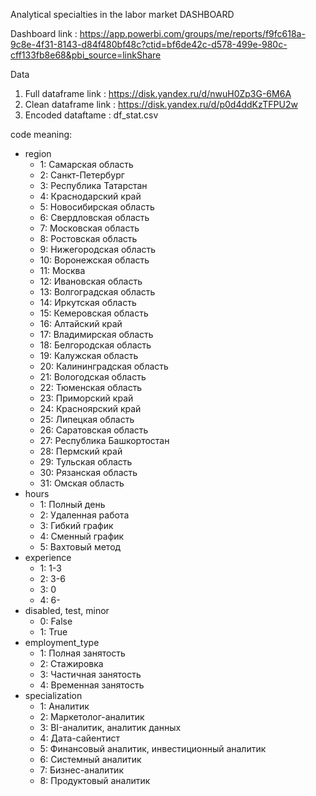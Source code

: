 Analytical specialties in the labor market DASHBOARD

Dashboard link : https://app.powerbi.com/groups/me/reports/f9fc618a-9c8e-4f31-8143-d84f480bf48c?ctid=bf6de42c-d578-499e-980c-cff133fb8e68&pbi_source=linkShare

Data
1. Full dataframe link : https://disk.yandex.ru/d/nwuH0Zp3G-6M6A
2. Clean dataframe link : https://disk.yandex.ru/d/p0d4ddKzTFPU2w
3. Encoded dataftame : df_stat.csv

code meaning:
- region
  - 1: Самарская область
  - 2: Санкт-Петербург
  - 3: Республика Татарстан
  - 4: Краснодарский край
  - 5: Новосибирская область
  - 6: Свердловская область
  - 7: Московская область
  - 8: Ростовская область
  - 9: Нижегородская область
  - 10: Воронежская область
  - 11: Москва
  - 12: Ивановская область
  - 13: Волгоградская область
  - 14: Иркутская область
  - 15: Кемеровская область
  - 16: Алтайский край
  - 17: Владимирская область
  - 18: Белгородская область
  - 19: Калужская область
  - 20: Калининградская область
  - 21: Вологодская область
  - 22: Тюменская область
  - 23: Приморский край
  - 24: Красноярский край
  - 25: Липецкая область
  - 26: Саратовская область
  - 27: Республика Башкортостан	
  - 28: Пермский край
  - 29: Тульская область
  - 30: Рязанская область
  - 31: Омская область
- hours
  - 1: Полный день 
  - 2: Удаленная работа
  - 3: Гибкий график 
  - 4: Сменный график
  - 5: Вахтовый метод
- experience
  - 1: 1-3
  - 2: 3-6
  - 3: 0
  - 4: 6-
- disabled, test, minor
  - 0: False
  - 1: True
- employment_type
  - 1: Полная занятость
  - 2: Стажировка
  - 3: Частичная занятость
  - 4: Временная занятость
- specialization
  - 1: Аналитик
  - 2: Маркетолог-аналитик 
  - 3: BI-аналитик, аналитик данных
  - 4: Дата-сайентист
  - 5: Финансовый аналитик, инвестиционный аналитик
  - 6: Системный аналитик
  - 7: Бизнес-аналитик
  - 8: Продуктовый аналитик
